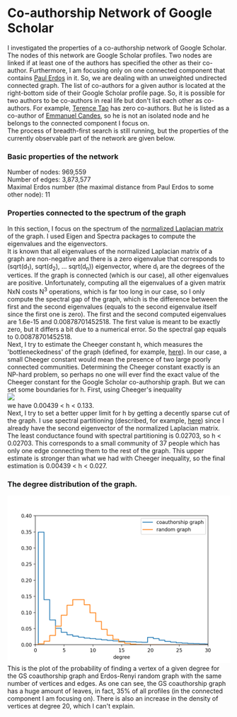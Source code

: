# Co-authorship Network of Google Scholar
I investigated the properties of a co-authorship network of Google Scholar. The nodes of this network are Google Scholar profiles. Two nodes are linked if at least 
one of the authors has specified the other as their co-author. Furthermore, I am focusing only on one connected component that contains 
[Paul Erdos](https://scholar.google.com/citations?user=cVeVZ1YAAAAJ&hl=en) in it. So, we 
are dealing with an unweighted undirected connected graph. The list of co-authors for a given author is located at the right-bottom side of their Google Scholar 
profile page. So, it is possible for two authors to be co-authors in real life but don't list each other as co-authors. For example, 
[Terence Tao](https://scholar.google.com/citations?user=TFx_gLQAAAAJ&hl=en&oi=ao) has zero
co-authors. But he is listed as a co-author of [Emmanuel Candes](https://scholar.google.com/citations?user=nRQi4O8AAAAJ&hl=en&oi=sra), so he is not 
an isolated node and he belongs to the connected component I focus on. <br />
The process of breadth-first search is still running, but the properties of the currently observable part of the network are given below.

### Basic properties of the network
Number of nodes: 969,559 <br />
Number of edges: 3,873,577 <br />
Maximal Erdos number (the maximal distance from Paul Erdos to some other node): 11

### Properties connected to the spectrum of the graph
In this section, I focus on the spectrum of the [normalized Laplacian matrix](https://en.wikipedia.org/wiki/Laplacian_matrix#Symmetric_normalized_Laplacian) of the graph. I used Eigen and Spectra packages to compute the eigenvalues and the eigenvectors. <br />
It is known that all eigenvalues of the normalized Laplacian matrix of a graph are non-negative and there is a zero eigenvalue that corresponds to (sqrt(d<sub>1</sub>), sqrt(d<sub>2</sub>), ... sqrt(d<sub>n</sub>)) eigenvector, where d<sub>i</sub> are the degrees of the vertices. If the graph is connected (which is our case), all other eigenvalues are positive. Unfortunately, computing all the eigenvalues of a given matrix NxN costs 
N<sup>3</sup> operations, which is far too long in our case, so I only compute the spectral gap of the graph, which is the difference between the first and the 
second eigenvalues (equals to the second eigenvalue itself since the first one is zero). The first and the second computed eigenvalues are 1.6e-15 and 0.00878701452518. The first value is meant to be exactly zero, but it differs a bit due to a numerical error. So the spectral gap equals to 0.00878701452518. <br />
Next, I try to estimate the Cheeger constant h, which measures the 'bottleneckedness' of the graph (defined, for example, [here](https://orion.math.iastate.edu/butler/PDF/spectra_lecture_3.pdf)). In our case, a small Cheeger constant would mean the 
presence of two large poorly connected communities. Determining the Cheeger constant exactly is an NP-hard problem, so perhaps no one will ever find the exact value of the Cheeger constant for the Google Scholar co-authorship graph. But we can set some boundaries for h. First, using Cheeger's inequality <br />
<img src="https://latex.codecogs.com/gif.latex?\frac{\lambda_2}{2}\leq&space;h\leq\sqrt{2\lambda_2}" /> <br />
we have 0.00439 < h < 0.133. <br />
Next, I try to set a better upper limit for h by getting a decently sparse cut of the graph. I use spectral partitioning (described, for example, [here](https://people.orie.cornell.edu/dpw/orie6334/Fall2016/lecture7.pdf)) since I already have the second eigenvector of the normalized Laplacian matrix. The least conductance found with spectral partitioning is 0.02703, so h < 0.02703. This corresponds to a small community of 37 people which has only one edge connecting them to the rest of the graph. This upper estimate is stronger than what we had with Cheeger inequality, so the final estimation is 0.00439 < h < 0.027.

### The degree distribution of the graph.
![](degHist.png)
This is the plot of the probability of finding a vertex of a given degree for the GS coauthorship graph and Erdos-Renyi random graph with the same number of vertices and edges. As one can see, the GS coauthorship graph has a huge amount of leaves, in fact, 35% of all profiles (in the connected component I am focusing on). There is also an increase in the density of vertices at degree 20, which I can't explain.
